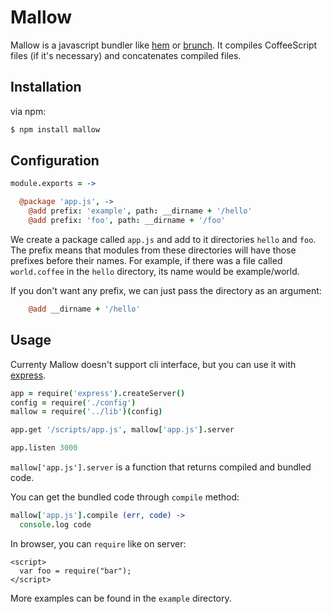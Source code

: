 # Mallow

Mallow is a javascript bundler like [hem](https://github.com/brunch/brunch) or [brunch](https://github.com/maccman/hem). It compiles CoffeeScript files (if it's necessary) and concatenates compiled files.

## Installation

via npm:
```bash
$ npm install mallow
```

## Configuration

```coffeescript
module.exports = ->

  @package 'app.js', ->
    @add prefix: 'example', path: __dirname + '/hello'
    @add prefix: 'foo', path: __dirname + '/foo'
```

We create a package called `app.js` and add to it directories `hello` and `foo`. The prefix means that modules from these directories will have those prefixes before their names. For example, if there was a file called `world.coffee` in the `hello` directory, its name would be example/world.

If you don't want any prefix, we can just pass the directory as an argument:

```coffeescript
    @add __dirname + '/hello'
```

## Usage

Currenty Mallow doesn't support cli interface, but you can use it with [express](https://github.com/visionmedia/express).

```coffeescript
app = require('express').createServer()
config = require('./config')
mallow = require('../lib')(config)

app.get '/scripts/app.js', mallow['app.js'].server

app.listen 3000
```

`mallow['app.js'].server` is a function that returns compiled and bundled code.

You can get the bundled code through `compile` method:

```coffeescript
mallow['app.js'].compile (err, code) ->
  console.log code
```

In browser, you can `require` like on server:

```
<script>
  var foo = require("bar");
</script>
```

More examples can be found in the `example` directory.

